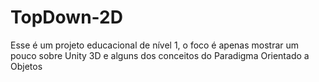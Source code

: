# TopDown-2D
Esse é um projeto educacional de nível 1, o foco é apenas mostrar um pouco sobre Unity 3D e alguns dos conceitos do Paradigma Orientado a Objetos
